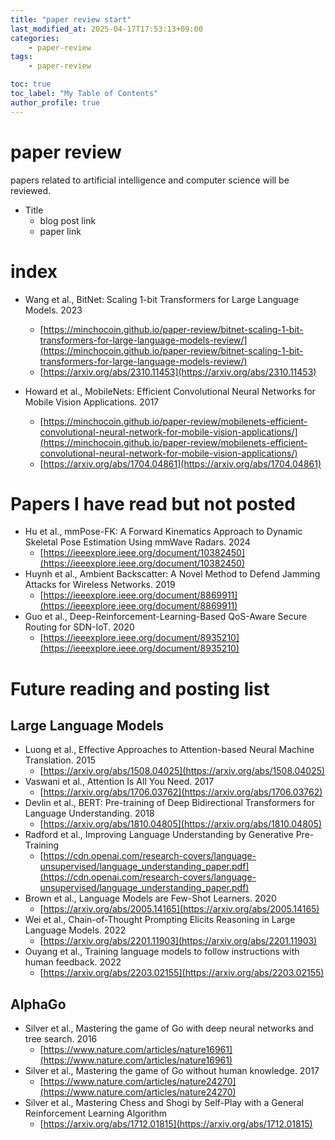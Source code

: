 ```yaml
---
title: "paper review start"
last_modified_at: 2025-04-17T17:53:13+09:00
categories:
    - paper-review
tags:
    - paper-review

toc: true
toc_label: "My Table of Contents"
author_profile: true
---
```

# paper review
papers related to artificial intelligence and computer science will be reviewed.

- Title
    - blog post link
    - paper link


# index
- Wang et al., BitNet: Scaling 1-bit Transformers for Large Language Models. 2023
    - [https://minchocoin.github.io/paper-review/bitnet-scaling-1-bit-transformers-for-large-language-models-review/](https://minchocoin.github.io/paper-review/bitnet-scaling-1-bit-transformers-for-large-language-models-review/)
    - [https://arxiv.org/abs/2310.11453](https://arxiv.org/abs/2310.11453)

- Howard et al., MobileNets: Efficient Convolutional Neural Networks for Mobile Vision Applications. 2017
    - [https://minchocoin.github.io/paper-review/mobilenets-efficient-convolutional-neural-network-for-mobile-vision-applications/](https://minchocoin.github.io/paper-review/mobilenets-efficient-convolutional-neural-network-for-mobile-vision-applications/)
    - [https://arxiv.org/abs/1704.04861](https://arxiv.org/abs/1704.04861)

# Papers I have read but not posted
- Hu et al., mmPose-FK: A Forward Kinematics Approach to Dynamic Skeletal Pose Estimation Using mmWave Radars. 2024
    - [https://ieeexplore.ieee.org/document/10382450](https://ieeexplore.ieee.org/document/10382450)
- Huynh et al., Ambient Backscatter: A Novel Method to Defend Jamming Attacks for Wireless Networks. 2019
    - [https://ieeexplore.ieee.org/document/8869911](https://ieeexplore.ieee.org/document/8869911)
- Guo et al., Deep-Reinforcement-Learning-Based QoS-Aware Secure Routing for SDN-IoT. 2020
    - [https://ieeexplore.ieee.org/document/8935210](https://ieeexplore.ieee.org/document/8935210)

# Future reading and posting list
## Large Language Models
- Luong et al., Effective Approaches to Attention-based Neural Machine Translation. 2015
    - [https://arxiv.org/abs/1508.04025](https://arxiv.org/abs/1508.04025)
- Vaswani et al., Attention Is All You Need. 2017
    - [https://arxiv.org/abs/1706.03762](https://arxiv.org/abs/1706.03762)
- Devlin et al., BERT: Pre-training of Deep Bidirectional Transformers for Language Understanding. 2018
    - [https://arxiv.org/abs/1810.04805](https://arxiv.org/abs/1810.04805)
- Radford et al., Improving Language Understanding by Generative Pre-Training
    - [https://cdn.openai.com/research-covers/language-unsupervised/language_understanding_paper.pdf](https://cdn.openai.com/research-covers/language-unsupervised/language_understanding_paper.pdf)
- Brown et al., Language Models are Few-Shot Learners. 2020
    - [https://arxiv.org/abs/2005.14165](https://arxiv.org/abs/2005.14165)
- Wei et al., Chain-of-Thought Prompting Elicits Reasoning in Large Language Models. 2022
    - [https://arxiv.org/abs/2201.11903](https://arxiv.org/abs/2201.11903)
- Ouyang et al., Training language models to follow instructions with human feedback. 2022
    - [https://arxiv.org/abs/2203.02155](https://arxiv.org/abs/2203.02155)

## AlphaGo
- Silver et al., Mastering the game of Go with deep neural networks and tree search. 2016
    - [https://www.nature.com/articles/nature16961](https://www.nature.com/articles/nature16961)
- Silver et al., Mastering the game of Go without human knowledge. 2017
    - [https://www.nature.com/articles/nature24270](https://www.nature.com/articles/nature24270)
- Silver et al., Mastering Chess and Shogi by Self-Play with a General Reinforcement Learning Algorithm
    - [https://arxiv.org/abs/1712.01815](https://arxiv.org/abs/1712.01815)